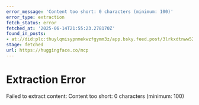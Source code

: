 ```yaml
---
error_message: 'Content too short: 0 characters (minimum: 100)'
error_type: extraction
fetch_status: error
fetched_at: '2025-06-14T21:55:23.278170Z'
found_in_posts:
- at://did:plc:thuylqmisypnmekwzfgymm3z/app.bsky.feed.post/3lrkxdtnww52f
stage: fetched
url: https://huggingface.co/mcp
---
```


# Extraction Error

Failed to extract content: Content too short: 0 characters (minimum: 100)